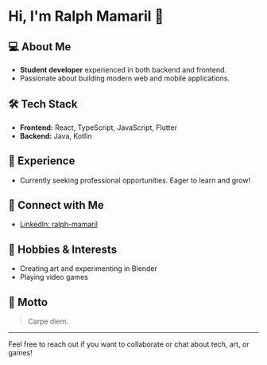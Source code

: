 # Hi, I'm Ralph Mamaril 👋

## 💻 About Me
- **Student developer** experienced in both backend and frontend.
- Passionate about building modern web and mobile applications.

## 🛠️ Tech Stack
- **Frontend:** React, TypeScript, JavaScript, Flutter
- **Backend:** Java, Kotlin

## 🌱 Experience
- Currently seeking professional opportunities. Eager to learn and grow!

## 🔗 Connect with Me
- [LinkedIn: ralph-mamaril](https://www.linkedin.com/in/ralph-mamaril/)

## 🎨 Hobbies & Interests
- Creating art and experimenting in Blender
- Playing video games

## 🧭 Motto
> Carpe diem.

---

Feel free to reach out if you want to collaborate or chat about tech, art, or games!
